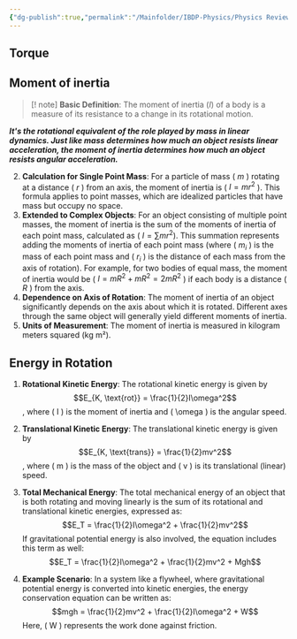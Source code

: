 ```yaml
---
{"dg-publish":true,"permalink":"/Mainfolder/IBDP-Physics/Physics Review/Rotation dynamics/"}
---
```


## Torque


## Moment of inertia
>[! note] **Basic Definition**: The moment of inertia ($I$) of a body is a measure of its resistance to a change in its rotational motion. 

***It's the rotational equivalent of the role played by mass in linear dynamics. Just like mass determines how much an object resists linear acceleration, the moment of inertia determines how much an object resists angular acceleration.***

2. **Calculation for Single Point Mass**: For a particle of mass \( $m$ \) rotating at a distance \( $r$ \) from an axis, the moment of inertia is \( $I = mr^2$ \). This formula applies to point masses, which are idealized particles that have mass but occupy no space.
3. **Extended to Complex Objects**: For an object consisting of multiple point masses, the moment of inertia is the sum of the moments of inertia of each point mass, calculated as \( $I = \sum mr^2$\). This summation represents adding the moments of inertia of each point mass (where \( $m_i$ \) is the mass of each point mass and \( $r_i$ \) is the distance of each mass from the axis of rotation). For example, for two bodies of equal mass, the moment of inertia would be \( $I = mR^2 + mR^2 = 2mR^2$ \) if each body is a distance \( $R$ \) from the axis.
4. **Dependence on Axis of Rotation**: The moment of inertia of an object significantly depends on the axis about which it is rotated. Different axes through the same object will generally yield different moments of inertia.
5. **Units of Measurement**: The moment of inertia is measured in kilogram meters squared (kg m²).

## Energy in Rotation
1. **Rotational Kinetic Energy**: The rotational kinetic energy is given by $$E_{K, \text{rot}} = \frac{1}{2}I\omega^2$$, where \( I \) is the moment of inertia and \( \omega \) is the angular speed.

2. **Translational Kinetic Energy**: The translational kinetic energy is given by $$E_{K, \text{trans}} = \frac{1}{2}mv^2$$, where \( m \) is the mass of the object and \( v \) is its translational (linear) speed.

3. **Total Mechanical Energy**: The total mechanical energy of an object that is both rotating and moving linearly is the sum of its rotational and translational kinetic energies, expressed as:
   $$E_T = \frac{1}{2}I\omega^2 + \frac{1}{2}mv^2$$
   If gravitational potential energy is also involved, the equation includes this term as well:
   $$E_T = \frac{1}{2}I\omega^2 + \frac{1}{2}mv^2 + Mgh$$

4. **Example Scenario**: In a system like a flywheel, where gravitational potential energy is converted into kinetic energies, the energy conservation equation can be written as:
   $$mgh = \frac{1}{2}mv^2 + \frac{1}{2}I\omega^2 + W$$
   Here, \( W \) represents the work done against friction.
